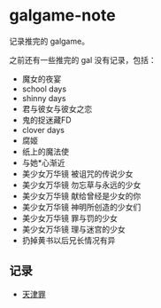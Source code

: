 # galgame-note

记录推完的 galgame。

之前还有一些推完的 gal 没有记录，包括：
* 魔女的夜宴
* school days
* shinny days
* 君与彼女与彼女之恋
* 鬼的捉迷藏FD
* clover days
* 腐姬
* 纸上的魔法使
* 与她*心渐近
* 美少女万华镜 被诅咒的传说少女
* 美少女万华镜 勿忘草与永远的少女
* 美少女万华镜 献给曾经是少女的你
* 美少女万华镜 神明所创造的少女们
* 美少女万华镜 罪与罚的少女
* 美少女万华镜 理与迷宫的少女
* 扔掉黄书以后兄长情况有异

## 记录

* [天津罪](https://github.com/night-cruise/galgame-note/issues/1)
